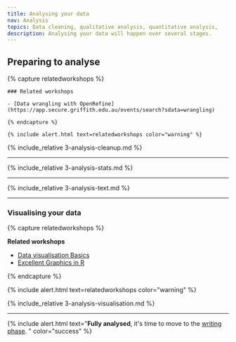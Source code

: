 ```yaml
---
title: Analysing your data
nav: Analysis
topics: Data cleaning, qualitative analysis, quantitative analysis, 
description: Analysing your data will happen over several stages.
---
```


## Preparing to analyse

{% capture relatedworkshops %}

    ### Related workshops

    - [Data wrangling with OpenRefine](https://app.secure.griffith.edu.au/events/search?sdata=wrangling)

    {% endcapture %}

    {% include alert.html text=relatedworkshops color="warning" %}


{% include_relative 3-analysis-cleanup.md %}

___

{% include_relative 3-analysis-stats.md %}

___

{% include_relative 3-analysis-text.md %}

___

### Visualising your data

{% capture relatedworkshops %}

**Related workshops**

- [Data visualisation Basics](https://app.secure.griffith.edu.au/events/search?sdata=visualisation)
- [Excellent Graphics in R](https://app.secure.griffith.edu.au/events/search?sdata=graphics)

{% endcapture %}

{% include alert.html text=relatedworkshops color="warning" %}


{% include_relative 3-analysis-visualisation.md %}

___

{% include alert.html text="**Fully analysed**, it's time to move to the [writing phase](5-writing.html). " color="success" %}

